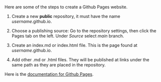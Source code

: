 Here are some of the steps to create a Github Pages website.


1. Create a new **public** repository, it must have the name *username*.github.io.

2. Choose a publishing source: Go to the repository settings, then click the Pages tab on the left. Under *Source* select *main* branch.

3. Create an index.md or index.html file. This is the page found at *username*.github.io.

4. Add other .md or .html files. They will be published at links under the same path as they are placed in the repository.

Here is the [documentation for Github Pages](https://docs.github.com/en/pages).
